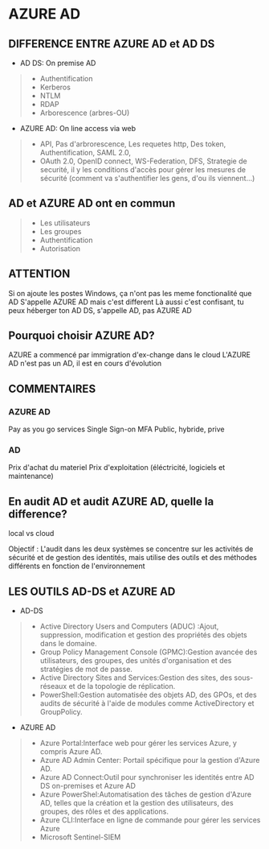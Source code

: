# AZURE AD
## DIFFERENCE ENTRE AZURE AD et AD DS
- AD DS: On premise AD
> - Authentification
> -  Kerberos
> -  NTLM
> -  RDAP
> -  Arborescence (arbres-OU)
				
- AZURE AD: On line access via web
> - API, Pas d'arbrorescence, Les requetes http, Des token, Authentification, SAML 2.0,
> - OAuth 2.0, OpenID connect, WS-Federation, DFS,  Strategie de securité, il y les conditions d'accès pour gérer les mesures de sécurité (comment va s'authentifier les gens, d'ou ils viennent...)
						 								  
## AD et AZURE AD ont en commun 
> - Les utilisateurs
> -  Les groupes
> -  Authentification
> -  Autorisation
								  
## ATTENTION
Si on ajoute les postes Windows, ça n'ont pas les meme fonctionalité que AD
S'appelle AZURE AD mais c'est different
Là aussi c'est confisant, tu peux héberger ton AD DS, s'appelle AD, pas AZURE AD

## Pourquoi choisir AZURE AD?
AZURE a commencé par immigration d'ex-change dans le cloud
L'AZURE AD n'est pas un AD, il est en cours d'évolution

## COMMENTAIRES
### AZURE AD
 Pay as you go services
 Single Sign-on
 MFA
 Public, hybride, prive

### AD
Prix d'achat du materiel
Prix d'exploitation (éléctricité, logiciels et maintenance)


## En audit AD et audit AZURE AD, quelle la difference?
local vs cloud

Objectif : 
L'audit dans les deux systèmes se concentre sur les activités de sécurité et de gestion des identités, mais utilise des outils et des méthodes différents en fonction de l'environnement 

## LES OUTILS AD-DS et AZURE AD
- AD-DS
> - Active Directory Users and Computers (ADUC) :Ajout, suppression, modification et gestion des propriétés des objets dans le domaine.
> - Group Policy Management Console (GPMC):Gestion avancée des utilisateurs, des groupes, des unités d'organisation et des stratégies de mot de passe.
> - Active Directory Sites and Services:Gestion des sites, des sous-réseaux et de la topologie de réplication.
> - PowerShell:Gestion automatisée des objets AD, des GPOs, et des audits de sécurité à l'aide de modules comme ActiveDirectory et GroupPolicy.

- AZURE AD
> - Azure Portal:Interface web pour gérer les services Azure, y compris Azure AD.
> - Azure AD Admin Center: Portail spécifique pour la gestion d'Azure AD.
> - Azure AD Connect:Outil pour synchroniser les identités entre AD DS on-premises et Azure AD
> - Azure PowerShel:Automatisation des tâches de gestion d'Azure AD, telles que la création et la gestion des utilisateurs, des groupes, des rôles et des applications.
> - Azure CLI:Interface en ligne de commande pour gérer les services Azure
> - Microsoft Sentinel-SIEM
